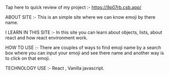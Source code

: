 Tap here to quick review of my project :- https://9p07rb.csb.app/

ABOUT SITE :- This is an simple site where we can know emoji by there name.

I LEARN IN THIS SITE :- In this site you can learn about objects, lists, about react and how react environment work.

HOW TO USE :- There are couples of ways to find emoji name by a search box where you can input your emoji and see there name and another way is to click on that emoji.

TECHNOLOGY USE :-  React , Vanilla javascript.

